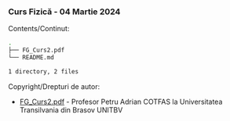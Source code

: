 ### Curs Fizică - 04 Martie 2024 

Contents/Continut: 

```sh
.
├── FG_Curs2.pdf
└── README.md

1 directory, 2 files
```

Copyright/Drepturi de autor:
* [FG_Curs2.pdf](./FG_Curs2.pdf) - Profesor Petru Adrian COTFAS la Universitatea Transilvania din Brasov UNITBV
